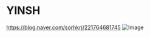 # YINSH
https://blog.naver.com/sorhkrj/221764681745
![Image](https://user-images.githubusercontent.com/37442691/71983746-c8806000-326a-11ea-870f-48f7fdc12bd6.png)
